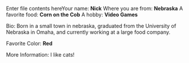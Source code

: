 Enter file contents hereYour name: **Nick**
Where you are from: **Nebraska**
A favorite food: **Corn on the Cob**
A hobby: **Video Games**

Bio:
Born in a small town in nebraska, graduated from the University of Nebraska in Omaha, and currently working at a large food company.

Favorite Color: **Red**

More Information: I like cats!
